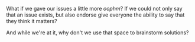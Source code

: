 What if we gave our issues a little more *oophm*? If we could not only say that an issue exists, but also endorse give everyone the ability to say that they think it matters?

And while we're at it, why don't we use that space to brainstorm solutions?
